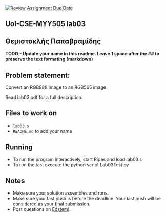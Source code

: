 [![Review Assignment Due Date](https://classroom.github.com/assets/deadline-readme-button-22041afd0340ce965d47ae6ef1cefeee28c7c493a6346c4f15d667ab976d596c.svg)](https://classroom.github.com/a/wF4LkjQC)

## UoI-CSE-MYY505 lab03

## Θεμιστοκλής Παπαβραμίδης

**TODO - Update your name in this readme. Leave 1 space after the ## to preserve the text formating (markdown)**



## Problem statement:

Convert an RGB888 image to an RGB565 image.

Read lab03.pdf for a full description.
 
## Files to work on
* `lab03.s` 
* `README.md` to add your name<br/>
      
## Running 
* To run the program interactively, start Ripes and load lab03.s
* To run the test execute the python script Lab03Test.py


## Notes
* Make sure your solution assembles and runs.
* Make sure your last push is before the deadline. Your last push will be considered as your final submission.
* Post questions on [Edstem!](https://edstem.org/us/courses/67636/discussion/).
